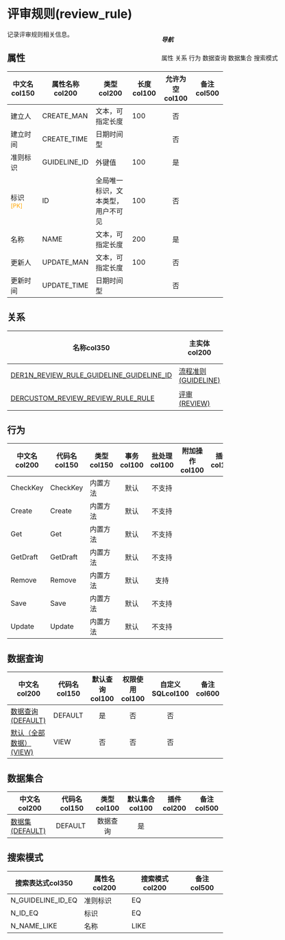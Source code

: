 # 评审规则(review_rule)  <!-- {docsify-ignore-all} -->


记录评审规则相关信息。


## 属性
|    中文名col150 | 属性名称col200           | 类型col200     | 长度col100    |允许为空col100    |  备注col500  |
| --------   |------------| -----  | -----  | :----: | -------- |
|建立人|CREATE_MAN|文本，可指定长度|100|否||
|建立时间|CREATE_TIME|日期时间型||否||
|准则标识|GUIDELINE_ID|外键值|100|是||
|标识<sup class="footnote-symbol"><font color=orange>[PK]</font></sup>|ID|全局唯一标识，文本类型，用户不可见|100|否||
|名称|NAME|文本，可指定长度|200|是||
|更新人|UPDATE_MAN|文本，可指定长度|100|否||
|更新时间|UPDATE_TIME|日期时间型||否||


## 关系

<el-row>
<el-tabs v-model="show_der">
<el-tab-pane label="从关系" name="minor">

|  名称col350   | 主实体col200   | 关系类型col200   |    备注col500  |
| -------- |---------- |-----------|----- |
|[DER1N_REVIEW_RULE_GUIDELINE_GUIDELINE_ID](der/DER1N_REVIEW_RULE_GUIDELINE_GUIDELINE_ID)|[流程准则(GUIDELINE)](module/TestMgmt/guideline)|1:N关系||
|[DERCUSTOM_REVIEW_REVIEW_RULE_RULE](der/DERCUSTOM_REVIEW_REVIEW_RULE_RULE)|[评审(REVIEW)](module/TestMgmt/review)|自定义关系||

</el-tab-pane>
</el-tabs>
</el-row>

## 行为
| 中文名col200    | 代码名col150    | 类型col150    | 事务col100   | 批处理col100   | 附加操作col100  | 插件col150    |  备注col300  |
| -------- |---------- |----------- |:----:|:----:|---------| ----- | ----- |
|CheckKey|CheckKey|内置方法|默认|不支持||||
|Create|Create|内置方法|默认|不支持||||
|Get|Get|内置方法|默认|不支持||||
|GetDraft|GetDraft|内置方法|默认|不支持||||
|Remove|Remove|内置方法|默认|支持||||
|Save|Save|内置方法|默认|不支持||||
|Update|Update|内置方法|默认|不支持||||

## 数据查询
| 中文名col200    | 代码名col150    | 默认查询col100 | 权限使用col100 | 自定义SQLcol100 |  备注col600|
| --------  | --------   | :----:  |:----:  | :----:  |----- |
|[数据查询(DEFAULT)](module/TestMgmt/review_rule/query/Default)|DEFAULT|是|否 |否 ||
|[默认（全部数据）(VIEW)](module/TestMgmt/review_rule/query/View)|VIEW|否|否 |否 ||

## 数据集合
| 中文名col200  | 代码名col150  | 类型col100 | 默认集合col100 |   插件col200|   备注col500|
| --------  | --------   | :----:   | :----:   | ----- |----- |
|[数据集(DEFAULT)](module/TestMgmt/review_rule/dataset/Default)|DEFAULT|数据查询|是|||

## 搜索模式
|   搜索表达式col350   |    属性名col200    |    搜索模式col200        |备注col500  |
| -------- |------------|------------|------|
|N_GUIDELINE_ID_EQ|准则标识|EQ||
|N_ID_EQ|标识|EQ||
|N_NAME_LIKE|名称|LIKE||

<div style="display: block; overflow: hidden; position: fixed; top: 140px; right: 100px;">

##### 导航
<el-anchor >
<el-anchor-link :href="`#/module/TestMgmt/review_rule?id=属性`">
  属性
</el-anchor-link>
<el-anchor-link :href="`#/module/TestMgmt/review_rule?id=关系`">
  关系
</el-anchor-link>
<el-anchor-link :href="`#/module/TestMgmt/review_rule?id=行为`">
  行为
</el-anchor-link>
<el-anchor-link :href="`#/module/TestMgmt/review_rule?id=数据查询`">
  数据查询
</el-anchor-link>
<el-anchor-link :href="`#/module/TestMgmt/review_rule?id=数据集合`">
  数据集合
</el-anchor-link>
<el-anchor-link :href="`#/module/TestMgmt/review_rule?id=搜索模式`">
  搜索模式
</el-anchor-link>
</el-anchor>
</div>

<script>
 const { createApp } = Vue
  createApp({
    data() {
      return {
show_der:'minor',


      }
    },
    methods: {
    }
  }).use(ElementPlus).mount('#app')
</script>